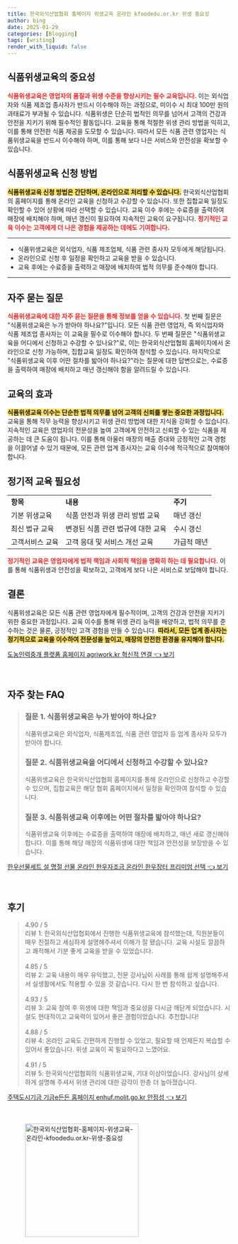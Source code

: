 ```yaml
---
title: 한국외식산업협회 홈페이지 위생교육 온라인 kfoodedu.or.kr 위생 중요성
author: bing
date: 2025-01-29
categories: [Blogging]
tags: [writing]
render_with_liquid: false
---
```



<h2 id='식품위생교육의_중요성'>식품위생교육의 중요성</h2>

<p><b><span style="color: #ee2323;">식품위생교육은 영업자의 품질과 위생 수준을 향상시키는 필수 교육입니다.</span></b> 이는 외식업자와 식품 제조업 종사자가 반드시 이수해야 하는 과정으로, 미이수 시 최대 100만 원의 과태료가 부과될 수 있습니다. 식품위생은 단순히 법적인 의무를 넘어서 고객의 건강과 안전을 지키기 위해 필수적인 활동입니다. 교육을 통해 적절한 위생 관리 방법을 익히고, 이를 통해 안전한 식품 제공을 도모할 수 있습니다. 따라서 모든 식품 관련 영업자는 식품위생교육을 반드시 이수해야 하며, 이를 통해 보다 나은 서비스와 안전성을 확보할 수 있습니다.</p>

<h2 id='식품위생교육_신청_방법'>식품위생교육 신청 방법</h2>

<p><b><span style="background-color: #ffe066;">식품위생교육 신청 방법은 간단하며, 온라인으로 처리할 수 있습니다.</span></b> 한국외식산업협회의 홈페이지를 통해 온라인 교육을 신청하고 수강할 수 있습니다. 또한 집합교육 일정도 확인할 수 있어 상황에 따라 선택할 수 있습니다. 교육 이수 후에는 수료증을 출력하여 매장에 배치해야 하며, 매년 갱신이 필요하여 지속적인 교육이 요구됩니다. <b><span style="color: #ee2323;">정기적인 교육 이수는 고객에게 더 나은 경험을 제공하는 데에도 기여합니다.</span></b></p>

<hr />

<ul>
    <li>식품위생교육은 외식업자, 식품 제조업체, 식품 관련 종사자 모두에게 해당됩니다.</li>
    <li>온라인으로 신청 후 일정을 확인하고 교육을 받을 수 있습니다.</li>
    <li>교육 후에는 수료증을 출력하고 매장에 배치하여 법적 의무를 준수해야 합니다.</li>
</ul>

<hr />

<h2 id='자주_묻는_질문'>자주 묻는 질문</h2>

<p><b><span style="color: #ee2323;">식품위생교육에 대한 자주 묻는 질문을 통해 정보를 얻을 수 있습니다.</span></b> 첫 번째 질문은 "식품위생교육은 누가 받아야 하나요?"입니다. 모든 식품 관련 영업자, 즉 외식업자와 식품 제조업 종사자는 이 교육을 필수로 이수해야 합니다. 두 번째 질문은 "식품위생교육을 어디에서 신청하고 수강할 수 있나요?"로, 이는 한국외식산업협회 홈페이지에서 온라인으로 신청 가능하며, 집합교육 일정도 확인하여 참석할 수 있습니다. 마지막으로 "식품위생교육 이후 어떤 절차를 밟아야 하나요?"라는 질문에 대한 답변으로는, 수료증을 출력하여 매장에 배치하고 매년 갱신해야 함을 알려드릴 수 있습니다.</p>

<h2 id='교육의_효과'>교육의 효과</h2>

<p><b><span style="background-color: #ffe066;">식품위생교육 이수는 단순한 법적 의무를 넘어 고객의 신뢰를 쌓는 중요한 과정입니다.</span></b> 교육을 통해 직무 능력을 향상시키고 위생 관리 방법에 대한 지식을 강화할 수 있습니다. 지속적인 교육은 영업자의 전문성을 높여 고객에게 안전하고 신뢰할 수 있는 식품을 제공하는 데 큰 도움이 됩니다. 이를 통해 아울러 매장의 매출 증대와 긍정적인 고객 경험을 이끌어낼 수 있기 때문에, 모든 관련 업계 종사자는 교육 이수에 적극적으로 참여해야 합니다.</p>

<h2 id='정기적_교육_필요성'>정기적 교육 필요성</h2>

<table>
    <tr>
        <td><b>항목</b></td>
        <td><b>내용</b></td>
        <td><b>주기</b></td>
    </tr>
    <tr>
        <td>기본 위생교육</td>
        <td>식품 안전과 위생 관리 방법 교육</td>
        <td>매년 갱신</td>
    </tr>
    <tr>
        <td>최신 법규 교육</td>
        <td>변경된 식품 관련 법규에 대한 교육</td>
        <td>수시 갱신</td>
    </tr>
    <tr>
        <td>고객서비스 교육</td>
        <td>고객 응대 및 서비스 개선 교육</td>
        <td>가급적 매년</td>
    </tr>
</table>

<p><b><span style="color: #ee2323;">정기적인 교육은 영업자에게 법적 책임과 사회적 책임을 명확히 하는 데 필요합니다.</span></b> 이를 통해 식품위생과 안전성을 확보하고, 고객에게 보다 나은 서비스로 보답해야 합니다.</p>

<h2 id='결론'>결론</h2>

<p>식품위생교육은 모든 식품 관련 영업자에게 필수적이며, 고객의 건강과 안전을 지키기 위한 중요한 과정입니다. 교육 이수를 통해 위생 관리 능력을 배양하고, 법적 의무를 준수하는 것은 물론, 긍정적인 고객 경험을 만들 수 있습니다. <b><span style="background-color: #ffe066;">따라서, 모든 업계 종사자는 정기적으로 교육을 이수하여 전문성을 높이고, 매장의 안전한 환경을 유지해야 합니다.</span></b></p>


<p><a class="click-button" title="도농인력중개 플랫폼 홈페이지 agriwork.kr 혁신적 연결" href="https://somered.github.io/posts/%EB%8F%84%EB%86%8D%EC%9D%B8%EB%A0%A5%EC%A4%91%EA%B0%9C-%ED%94%8C%EB%9E%AB%ED%8F%BC-%ED%99%88%ED%8E%98%EC%9D%B4%EC%A7%80-agriwork.kr-%ED%98%81%EC%8B%A0%EC%A0%81-%EC%97%B0%EA%B2%B0/" rel="dofollow">도농인력중개 플랫폼 홈페이지 agriwork.kr 혁신적 연결 👈 보기</a></p><br>
<h2 id='자주_찾는_FAQ'>자주 찾는 FAQ</h2>
<div itemscope="" itemtype="https://schema.org/FAQPage"> 
<blockquote> 
<div itemscope="" itemprop="mainEntity" itemtype="https://schema.org/Question"> 
<h3 itemprop="name">질문 1. 식품위생교육은 누가 받아야 하나요?</h3> 
<div itemscope="" itemprop="acceptedAnswer" itemtype="https://schema.org/Answer"> 
<span itemprop="text"> 
<p>식품위생교육은 외식업자, 식품제조업, 식품 관련 영업자 등 업계 종사자 모두가 받아야 합니다.</p> 
</span> </div> </div> 

<div itemscope="" itemprop="mainEntity" itemtype="https://schema.org/Question"> 
<h3 itemprop="name">질문 2. 식품위생교육을 어디에서 신청하고 수강할 수 있나요?</h3> 
<div itemscope="" itemprop="acceptedAnswer" itemtype="https://schema.org/Answer"> 
<span itemprop="text"> 
<p>식품위생교육은 한국외식산업협회 홈페이지를 통해 온라인으로 신청하고 수강할 수 있으며, 집합교육은 해당 협회 홈페이지에서 일정을 확인하여 참석할 수 있습니다.</p> 
</span> </div> </div> 

<div itemscope="" itemprop="mainEntity" itemtype="https://schema.org/Question"> 
<h3 itemprop="name">질문 3. 식품위생교육 이후에는 어떤 절차를 밟아야 하나요?</h3> 
<div itemscope="" itemprop="acceptedAnswer" itemtype="https://schema.org/Answer"> 
<span itemprop="text"> 
<p>식품위생교육 이후에는 수료증을 출력하여 매장에 배치하고, 매년 새로 갱신해야 합니다. 이를 통해 해당 매장의 식품위생에 대한 책임과 안전성을 보장받을 수 있습니다.</p> 
</span> </div> </div> 

<p></blockquote> 
</div></p>
<p><a class="click-button" title="한우선물세트 설 명절 선물 온라인 한우자조금 온라인 한우장터 프리미엄 선택" href="https://somered.github.io/posts/%ED%95%9C%EC%9A%B0%EC%84%A0%EB%AC%BC%EC%84%B8%ED%8A%B8-%EC%84%A4-%EB%AA%85%EC%A0%88-%EC%84%A0%EB%AC%BC-%EC%98%A8%EB%9D%BC%EC%9D%B8-%ED%95%9C%EC%9A%B0%EC%9E%90%EC%A1%B0%EA%B8%88-%EC%98%A8%EB%9D%BC%EC%9D%B8-%ED%95%9C%EC%9A%B0%EC%9E%A5%ED%84%B0-%ED%94%84%EB%A6%AC%EB%AF%B8%EC%97%84-%EC%84%A0%ED%83%9D/" rel="dofollow">한우선물세트 설 명절 선물 온라인 한우자조금 온라인 한우장터 프리미엄 선택 👈 보기</a></p><br>
<h2 id='후기'>후기</h2>
<div itemscope itemtype="https://schema.org/Product">
  <blockquote>
  <div itemprop="review" itemscope itemtype="https://schema.org/Review">
      <div itemprop="reviewRating" itemscope itemtype="https://schema.org/Rating"> <span itemprop="ratingValue">4.90</span> / <span itemprop="bestRating">5</span> </div>
      <span itemprop="reviewBody">리뷰 1: 한국외식산업협회에서 진행한 식품위생교육에 참석했는데, 직원분들이 매우 친절하고 세심하게 설명해주셔서 이해가 잘 됐습니다. 교육 시설도 깔끔하고 쾌적해서 기분 좋게 교육을 받을 수 있었습니다.</span>
  </div>
  <br>
  <div itemprop="review" itemscope itemtype="https://schema.org/Review">
      <div itemprop="reviewRating" itemscope itemtype="https://schema.org/Rating"> <span itemprop="ratingValue">4.85</span> / <span itemprop="bestRating">5</span> </div>
      <span itemprop="reviewBody">리뷰 2: 교육 내용이 매우 유익했고, 전문 강사님이 사례를 통해 쉽게 설명해주셔서 실생활에서도 적용할 수 있을 것 같습니다. 다시 한 번 참석하고 싶습니다.</span>
  </div>
  <br>
  <div itemprop="review" itemscope itemtype="https://schema.org/Review">
      <div itemprop="reviewRating" itemscope itemtype="https://schema.org/Rating"> <span itemprop="ratingValue">4.93</span> / <span itemprop="bestRating">5</span> </div>
      <span itemprop="reviewBody">리뷰 3: 교육 참여 후 위생에 대한 책임과 중요성을 다시금 깨닫게 되었습니다. 시설도 현대적이고 교육력이 있어서 좋은 경험이었습니다. 추천합니다!</span>
  </div>
  <br>
  <div itemprop="review" itemscope itemtype="https://schema.org/Review">
      <div itemprop="reviewRating" itemscope itemtype="https://schema.org/Rating"> <span itemprop="ratingValue">4.88</span> / <span itemprop="bestRating">5</span> </div>
      <span itemprop="reviewBody">리뷰 4: 온라인 교육도 간편하게 진행할 수 있었고, 필요할 때 언제든지 복습할 수 있어서 좋았습니다. 위생 교육이 꼭 필요하다고 느꼈어요.</span>
  </div>
  <br>
  <div itemprop="review" itemscope itemtype="https://schema.org/Review">
      <div itemprop="reviewRating" itemscope itemtype="https://schema.org/Rating"> <span itemprop="ratingValue">4.91</span> / <span itemprop="bestRating">5</span> </div>
      <span itemprop="reviewBody">리뷰 5: 한국외식산업협회의 식품위생교육, 기대 이상이었습니다. 강사님이 상세하게 설명해 주셔서 위생 관리에 대한 감각이 한층 더 높아졌습니다.</span>
  </div>
  </blockquote>
</div>
<p><a class="click-button" title="주택도시기금 기금e든든 홈페이지 enhuf.molit.go.kr 안정성" href="https://somered.github.io/posts/%EC%A3%BC%ED%83%9D%EB%8F%84%EC%8B%9C%EA%B8%B0%EA%B8%88-%EA%B8%B0%EA%B8%88e%EB%93%A0%EB%93%A0-%ED%99%88%ED%8E%98%EC%9D%B4%EC%A7%80-enhuf.molit.go.kr-%EC%95%88%EC%A0%95%EC%84%B1/" rel="dofollow">주택도시기금 기금e든든 홈페이지 enhuf.molit.go.kr 안정성 👈 보기</a></p><br>
<figure class="image"><img src="https://somered.github.io/assets/img/thumbnail/한국외식산업협회-홈페이지-위생교육-온라인-kfoodedu.or.kr-위생-중요성.webp" alt="한국외식산업협회-홈페이지-위생교육-온라인-kfoodedu.or.kr-위생-중요성" width="256" height="256"></figure>